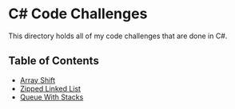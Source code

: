 # C# Code Challenges

This directory holds all of my code challenges that are done in C#.

## Table of Contents
- [Array Shift](./ArrayShift)
- [Zipped Linked List](./LinkedListZip)
- [Queue With Stacks](./QueueWithStacks)
